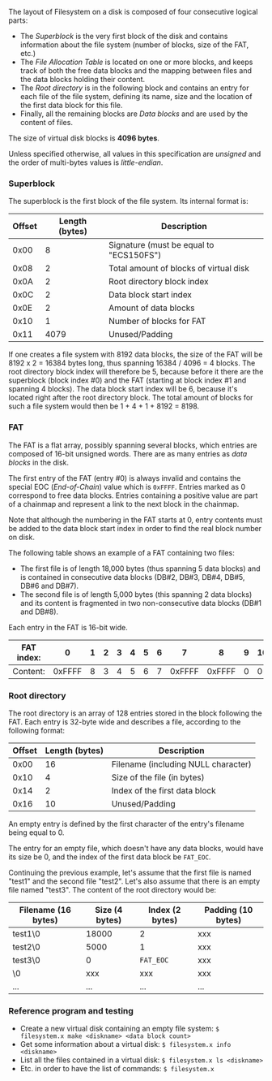 
The layout of Filesystem on a disk is composed of four consecutive logical parts:

- The *Superblock* is the very first block of the disk and contains information
  about the file system (number of blocks, size of the FAT, etc.)
- The *File Allocation Table* is located on one or more blocks, and keeps track
  of both the free data blocks and the mapping between files and the data blocks
  holding their content.
- The *Root directory* is in the following block and contains an entry for each
  file of the file system, defining its name, size and the location of the first
  data block for this file.
- Finally, all the remaining blocks are *Data blocks* and are used by the
  content of files.

The size of virtual disk blocks is **4096 bytes**.

Unless specified otherwise, all values in this specification are *unsigned* and
the order of multi-bytes values is *little-endian*.

### Superblock

The superblock is the first block of the file system. Its internal format is:

| Offset | Length (bytes) | Description                             |
|--------|----------------|-----------------------------------------|
| 0x00   |  8             | Signature (must be equal to "ECS150FS") |
| 0x08   |  2             | Total amount of blocks of virtual disk  |
| 0x0A   |  2             | Root directory block index              |
| 0x0C   |  2             | Data block start index                  |
| 0x0E   |  2             | Amount of data blocks                   |
| 0x10   |  1             | Number of blocks for FAT                |
| 0x11   |  4079          | Unused/Padding                          |

If one creates a file system with 8192 data blocks, the size of the FAT will be
8192 x 2 = 16384 bytes long, thus spanning 16384 / 4096 = 4 blocks. The root
directory block index will therefore be 5, because before it there are the
superblock (block index #0) and the FAT (starting at block index #1 and spanning
4 blocks). The data block start index will be 6, because it's located right
after the root directory block. The total amount of blocks for such a file
system would then be 1 + 4 + 1 + 8192 = 8198.

### FAT

The FAT is a flat array, possibly spanning several blocks, which entries are
composed of 16-bit unsigned words. There are as many entries as *data blocks* in
the disk.

The first entry of the FAT (entry #0) is always invalid and contains the special
EOC (*End-of-Chain*) value which is `0xFFFF`. Entries marked as 0 correspond to
free data blocks. Entries containing a positive value are part of a chainmap and
represent a link to the next block in the chainmap.

Note that although the numbering in the FAT starts at 0, entry contents must be
added to the data block start index in order to find the real block number on
disk.

The following table shows an example of a FAT containing two files:

- The first file is of length 18,000 bytes (thus spanning 5 data blocks) and is
  contained in consecutive data blocks (DB#2, DB#3, DB#4, DB#5, DB#6 and DB#7).
- The second file is of length 5,000 bytes (this spanning 2 data blocks) and its
  content is fragmented in two non-consecutive data blocks (DB#1 and DB#8).

Each entry in the FAT is 16-bit wide.

| FAT index: |      0 | 1 | 2 | 3 | 4 | 5 | 6 |      7 |      8 | 9 | 10 | ... |
|------------|--------|---|---|---|---|---|---|--------|--------|---|----|-----|
|   Content: | 0xFFFF | 8 | 3 | 4 | 5 | 6 | 7 | 0xFFFF | 0xFFFF | 0 | 0  | ... |

### Root directory

The root directory is an array of 128 entries stored in the block following the
FAT. Each entry is 32-byte wide and describes a file, according to the following
format:

| Offset | Length (bytes) | Description                             |
|--------|----------------|-----------------------------------------|
| 0x00   |  16            | Filename (including NULL character)     |
| 0x10   |  4             | Size of the file (in bytes)             |
| 0x14   |  2             | Index of the first data block           |
| 0x16   |  10            | Unused/Padding                          |

An empty entry is defined by the first character of the entry's filename being
equal to 0.

The entry for an empty file, which doesn't have any data blocks, would have its
size be 0, and the index of the first data block be `FAT_EOC`.

Continuing the previous example, let's assume that the first file is named
"test1" and the second file "test2". Let's also assume that there is an empty
file named "test3". The content of the root directory would be:

| Filename (16 bytes) | Size (4 bytes) | Index (2 bytes) | Padding (10 bytes) |
|---------------------|----------------|-----------------|--------------------|
| test1\0             | 18000          | 2               | xxx                |
| test2\0             | 5000           | 1               | xxx                |
| test3\0             | 0              | `FAT_EOC`       | xxx                |
| \0                  | xxx            | xxx             | xxx                |
| ...                 | ...            | ...             | ...                |

### Reference program and testing


- Create a new virtual disk containing an empty file system:
    `$ filesystem.x make <diskname> <data block count>`
- Get some information about a virtual disk:
    `$ filesystem.x info <diskname>`
- List all the files contained in a virtual disk:
    `$ filesystem.x ls <diskname>`
- Etc. in order to have the list of commands:
    `$ filesystem.x`




